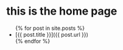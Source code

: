 # this is the home page

<ul>
{% for post in site.posts %}
<li>[{{ post.title }}]({{ post.url }})</li>
{% endfor %}
</ul>
